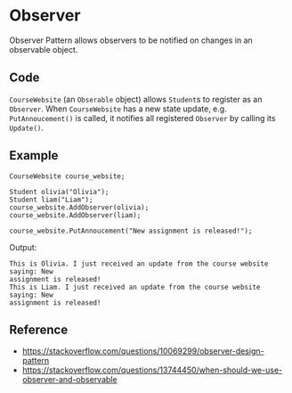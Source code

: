 # Observer

Observer Pattern allows observers to be notified on changes in an observable object.

## Code

`CourseWebsite` (an `Obserable` object) allows `Student`s to register as an
`Observer`. When `CourseWebsite` has a new state update, e.g. `PutAnnoucement()`
is called, it notifies all registered `Observer` by calling its `Update()`.

## Example

```
CourseWebsite course_website;

Student olivia("Olivia");
Student liam("Liam");
course_website.AddObserver(olivia);
course_website.AddObserver(liam);

course_website.PutAnnoucement("New assignment is released!");
```

Output:

```
This is Olivia. I just received an update from the course website saying: New
assignment is released!
This is Liam. I just received an update from the course website saying: New
assignment is released!
```

## Reference

- https://stackoverflow.com/questions/10069299/observer-design-pattern
- https://stackoverflow.com/questions/13744450/when-should-we-use-observer-and-observable
